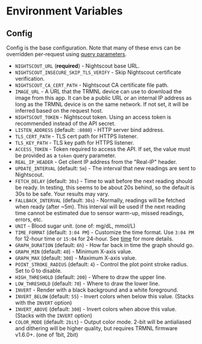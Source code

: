 # Environment Variables

## Config

Config is the base configuration. Note that many of these envs can be overridden per-request using [query parameters](query-params.md).

 - `NIGHTSCOUT_URL` (**required**) - Nightscout base URL.
 - `NIGHTSCOUT_INSECURE_SKIP_TLS_VERIFY` - Skip Nightscout certificate verification.
 - `NIGHTSCOUT_CA_CERT_PATH` - Nightscout CA certificate file path.
 - `IMAGE_URL` - A URL that the TRMNL device can use to download the image from this app.
It can be a public URL or an internal IP address as long as the TRMNL device is on the same network.
If not set, it will be inferred based on the request host.
 - `NIGHTSCOUT_TOKEN` - Nightscout token. Using an access token is recommended instead of the API secret.
 - `LISTEN_ADDRESS` (default: `:8080`) - HTTP server bind address.
 - `TLS_CERT_PATH` - TLS cert path for HTTPS listener.
 - `TLS_KEY_PATH` - TLS key path for HTTPS listener.
 - `ACCESS_TOKEN` - Token required to access the API. If set, the value must be provided as a `token` query parameter.
 - `REAL_IP_HEADER` - Get client IP address from the "Real-IP" header.
 - `UPDATE_INTERVAL` (default: `5m`) - The interval that new readings are sent to Nightscout.
 - `FETCH_DELAY` (default: `30s`) - Time to wait before the next reading should be ready. In testing, this seems to be about 20s behind, so the default is 30s to be safe. Your results may vary.
 - `FALLBACK_INTERVAL` (default: `30s`) - Normally, readings will be fetched when ready (after ~5m). This interval will be used if the next reading time cannot be estimated due to sensor warm-up, missed readings, errors, etc.
 - `UNIT` - Blood sugar unit. (one of: mg/dL, mmol/L)
 - `TIME_FORMAT` (default: `3:04 PM`) - Customize the time format. Use `3:04 PM` for 12-hour time or `15:04` for 24-hour. See [time](https://pkg.go.dev/time) for more details.
 - `GRAPH_DURATION` (default: `6h`) - How far back in time the graph should go.
 - `GRAPH_MIN` (default: `40`) - Minimum X-axis value.
 - `GRAPH_MAX` (default: `300`) - Maximum X-axis value.
 - `POINT_STROKE_RADIUS` (default: `4`) - Control the plot point stroke radius. Set to 0 to disable.
 - `HIGH_THRESHOLD` (default: `200`) - Where to draw the upper line.
 - `LOW_THRESHOLD` (default: `70`) - Where to draw the lower line.
 - `INVERT` - Render with a black background and a white foreground.
 - `INVERT_BELOW` (default: `55`) - Invert colors when below this value. (Stacks with the `INVERT` option)
 - `INVERT_ABOVE` (default: `300`) - Invert colors when above this value. (Stacks with the `INVERT` option)
 - `COLOR_MODE` (default: `2bit`) - Output color mode. 2-bit will be antialiased and dithering will be higher quality, but requires TRMNL firmware v1.6.0+. (one of 1bit, 2bit)

